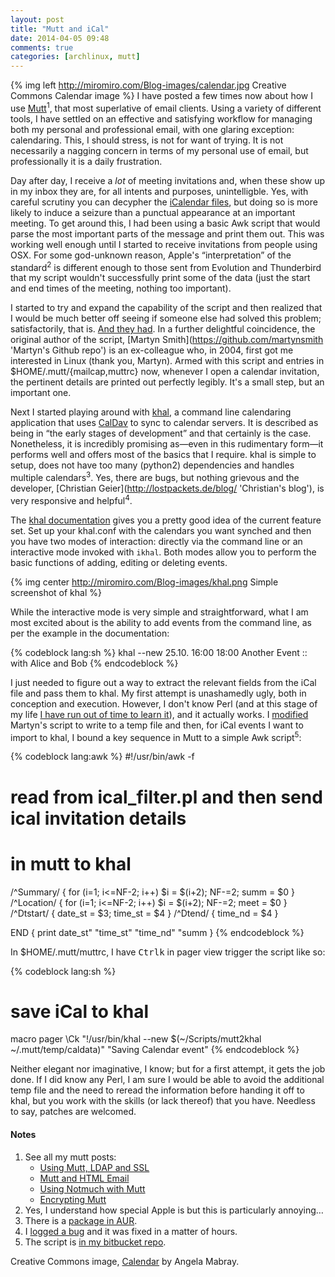 ```yaml
---
layout: post
title: "Mutt and iCal"
date: 2014-04-05 09:48
comments: true
categories: [archlinux, mutt]
---
```

{% img left http://miromiro.com/Blog-images/calendar.jpg Creative Commons Calendar image %}
I have posted a few times now about how I use 
[Mutt](http://www.mutt.org/ 'Mutt homepage')<sup>1</sup>, that most superlative
of email clients. Using a variety of different tools, I have
settled on an effective and satisfying workflow for managing both my personal
and professional email, with one glaring exception: calendaring. This, I should
stress, is not for want of trying. It is not necessarily a nagging concern in
terms of my personal use of email, but professionally it is a daily frustration.

Day after day, I receive a *lot* of meeting invitations and, when these show up
in my inbox they are, for all intents and purposes, unintelligble. Yes, with
careful scrutiny you can decypher the 
[iCalendar files](http://en.wikipedia.org/wiki/ICalendar 'Wikipedia entry'), but
doing so is more likely to induce a seizure than a punctual appearance at an
important meeting. To get around this, I had been using a basic Awk script that
would parse the most important parts of the message and print them out. This was
working well enough until I started to receive invitations from people using
OSX. For some god-unknown reason, Apple's “interpretation” of the
standard<sup>2</sup> is different enough to those sent from Evolution and
Thunderbird that my script wouldn't successfully print some of the data (just
the start and end times of the meeting, nothing too important).

I started to try and expand the capability of the script and then realized that
I would be much better off seeing if someone else had solved this problem;
satisfactorily, that is. 
[And they had](https://github.com/terabyte/mutt-filters 'Github fork of the repo').
In a further delightful coincidence, the original author of the script, 
[Martyn Smith](https://github.com/martynsmith 'Martyn's Github repo') is an 
ex-colleague who, in 2004, first got me interested in Linux (thank you, Martyn).
Armed with this script and entries in <span class="file">$HOME/.mutt/{mailcap,muttrc}</span> 
now, whenever I open a calendar invitation, the pertinent details are printed
out perfectly legibly. It's a small step, but an important one.

Next I started playing around with 
[khal](http://lostpackets.de/khal/ 'khal homepage'), a command line calendaring
application that uses 
[CalDav](http://en.wikipedia.org/wiki/CalDAV 'Wikipedia page') to sync to
calendar servers. It is described as being in “the early stages of development”
and that certainly is the case. Nonetheless, it is incredibly promising as—even
in this rudimentary form—it performs well and offers most of the basics that I
require. khal is simple to setup, does not have too many (python2) dependencies
and handles multiple calendars<sup>3</sup>. Yes, there are bugs, but nothing
grievous and the developer, 
[Christian Geier](http://lostpackets.de/blog/ 'Christian's blog'), is very 
responsive and helpful<sup>4</sup>.

The [khal documentation](http://lostpackets.de/khal/pages/usage.html 'Usage page')
gives you a pretty good idea of the current feature set. Set up your 
<span class="file">khal.conf</span> with the calendars you want synched and then
you have two modes of interaction: directly via the command line or an
interactive mode invoked with `ikhal`. Both modes allow you to perform the basic
functions of adding, editing or deleting events.

{% img center http://miromiro.com/Blog-images/khal.png Simple screenshot of khal %}

While the interactive mode is very simple and straightforward, what I am most
excited about is the ability to add events from the command line, as per the
example in the documentation:

{% codeblock lang:sh %}
khal --new 25.10. 16:00 18:00 Another Event :: with Alice and Bob
{% endcodeblock %}


I just needed to figure out a way to extract the relevant fields from the iCal
file and pass them to khal. My first attempt is unashamedly ugly, both in
conception and execution. However, I don't know Perl (and at this stage of my
life 
[I have run out of time to learn it](https://twitter.com/jasonwryan/status/204660063669989376 'Sad, but true…')),
and it actually works. I
[modified](https://bitbucket.org/jasonwryan/shiv/src/tip/Scripts/ical_filter.pl 'In my bitbucket repo') 
Martyn's script to write to a temp file and then, for iCal events I want to
import to khal, I bound a key sequence in Mutt to a simple Awk
script<sup>5</sup>:

{% codeblock lang:awk %}
#!/usr/bin/awk -f
# read from ical_filter.pl and then send ical invitation details 
# in mutt to khal

/^Summary/   { for (i=1; i<=NF-2; i++) $i = $(i+2); NF-=2; summ = $0 }
/^Location/  { for (i=1; i<=NF-2; i++) $i = $(i+2); NF-=2; meet = $0 }
/^Dtstart/   { date_st = $3; time_st = $4 } 
/^Dtend/     { time_nd = $4 }

END          { print  date_st" "time_st" "time_nd" "summ }
{% endcodeblock %}

In <span class="file">$HOME/.mutt/muttrc</span>, I have
<kbd>Ctrl</kbd><kbd>k</kbd> in pager view trigger the script like so:

{% codeblock lang:sh %}
# save iCal to khal
macro pager \Ck  "!/usr/bin/khal --new $(~/Scripts/mutt2khal ~/.mutt/temp/caldata)" "Saving Calendar event" 
{% endcodeblock %}

Neither elegant nor imaginative, I know; but for a first attempt, it gets the
job done. If I did know any Perl, I am sure I would be able to avoid the
additional temp file and the need to reread the information before handing it
off to khal, but you work with the skills (or lack thereof) that you have.
Needless to say, patches are welcomed.

#### Notes
1. See all my mutt posts:
    * [Using Mutt, LDAP and SSL](http://jasonwryan.com/blog/2012/04/21/lbdb/)
    * [Mutt and HTML Email](http://jasonwryan.com/blog/2012/05/12/mutt/)
    * [Using Notmuch with Mutt](http://jasonwryan.com/blog/2012/05/23/notmuch/)
    * [Encrypting Mutt](http://jasonwryan.com/blog/2013/07/20/gnupg/)
2. Yes, I understand how special Apple is but this is particularly annoying…
3. There is a [package in AUR](https://aur.archlinux.org/packages/khal-git/).
4. I [logged a bug](https://github.com/geier/khal/issues/36) and it was fixed in a matter of hours.
5. The script is [in my bitbucket repo](https://bitbucket.org/jasonwryan/shiv/src/tip/Scripts/mutt2khal).

Creative Commons image, [Calendar](https://flic.kr/p/4h1oE5) by Angela Mabray.
